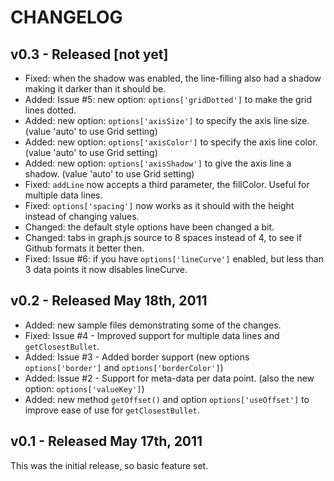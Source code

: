 # CHANGELOG

## v0.3 - Released [not yet]

 * Fixed: when the shadow was enabled, the line-filling also had a shadow making it darker than it should be.
 * Added: Issue #5: new option: `options['gridDotted']` to make the grid lines dotted.
 * Added: new option: `options['axisSize']` to specify the axis line size. (value 'auto' to use Grid setting)
 * Added: new option: `options['axisColor']` to specify the axis line color. (value 'auto' to use Grid setting)
 * Added: new option: `options['axisShadow']` to give the axis line a shadow. (value 'auto' to use Grid setting)
 * Fixed: `addLine` now accepts a third parameter, the fillColor. Useful for multiple data lines.
 * Fixed: `options['spacing']` now works as it should with the height instead of changing values.
 * Changed: the default style options have been changed a bit.
 * Changed: tabs in graph.js source to 8 spaces instead of 4, to see if Github formats it better then.
 * Fixed: Issue #6: if you have `options['lineCurve']` enabled, but less than 3 data points it now disables lineCurve.

## v0.2 - Released May 18th, 2011

 * Added: new sample files demonstrating some of the changes.
 * Fixed: Issue #4 - Improved support for multiple data lines and `getClosestBullet`.
 * Added: Issue #3 - Added border support (new options `options['border']` and `options['borderColor']`)
 * Added: Issue #2 - Support for meta-data per data point. (also the new option: `options['valueKey']`)
 * Added: new method `getOffset()` and option `options['useOffset']` to improve ease of use for `getClosestBullet`.

## v0.1 - Released May 17th, 2011

This was the initial release, so basic feature set.